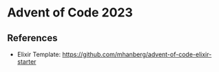 # Advent of Code 2023

## References

- Elixir Template: https://github.com/mhanberg/advent-of-code-elixir-starter
